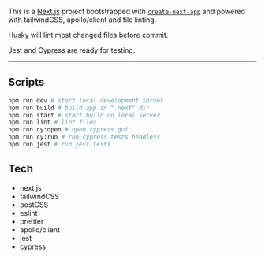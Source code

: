 This is a [Next.js](https://nextjs.org/) project bootstrapped with [`create-next-app`](https://github.com/vercel/next.js/tree/canary/packages/create-next-app) and powered with tailwindCSS, apollo/client and file linting.

Husky will lint most changed files before commit.

Jest and Cypress are ready for testing.

---

## Scripts

```bash
npm run dev # start local development server
npm run build # build app in ".next" dir
npm run start # start build on local server
npm run lint # lint files
npm run cy:open # open cypress gui
npm run cy:run # run cypress tests headless
npm run jest # run jest tests
```

## Tech

- next.js
- tailwindCSS
- postCSS
- eslint
- prettier
- apollo/client
- jest
- cypress
